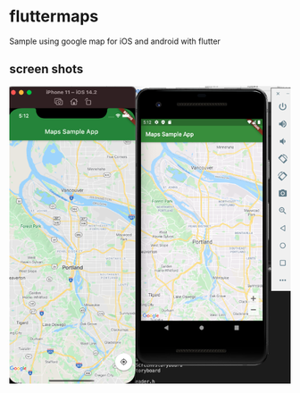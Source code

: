 # fluttermaps

Sample using google map for iOS and android with flutter

## screen shots


![MapBoxwithFlutter](/images/sample.png "using flutter")